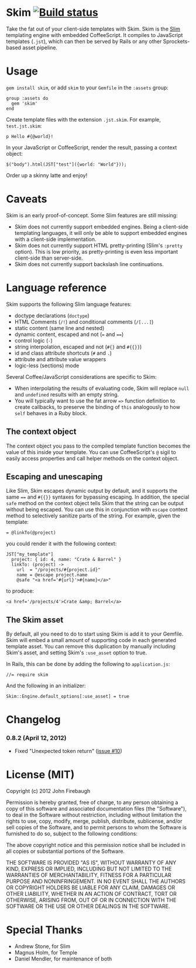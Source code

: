 Skim [ ![Build status](http://travis-ci.org/jfirebaugh/skim.png) ](http://travis-ci.org/jfirebaugh/skim)
====

Take the fat out of your client-side templates with Skim. Skim is the [Slim](http://slim-lang.com/) templating engine
with embedded CoffeeScript. It compiles to JavaScript templates (`.jst`), which can then be served by Rails or any other
Sprockets-based asset pipeline.

# Usage

`gem install skim`, or add `skim` to your `Gemfile` in the `:assets` group:

    group :assets do
      gem 'skim'
    end

Create template files with the extension `.jst.skim`. For example, `test.jst.skim`:

    p Hello #{@world}!

In your JavaScript or CoffeeScript, render the result, passing a context object:

    $("body").html(JST["test"]({world: "World"}));

Order up a skinny latte and enjoy!

# Caveats

Skim is an early proof-of-concept. Some Slim features are still missing:

* Skim does not currently support embedded engines. Being a client-side templating languages, it will only be able to
  support embedded engines with a client-side implementation.
* Skim does not currently support HTML pretty-printing (Slim's `:pretty` option). This is low priority, as
  pretty-printing is even less important client-side than server-side.
* Skim does not currently support backslash line continuations.

# Language reference

Skim supports the following Slim language features:

* doctype declarations (`doctype`)
* HTML Comments (`/!`) and conditional comments (`/[...]`)
* static content (same line and nested)
* dynamic content, escaped and not (`=` and `==`)
* control logic (`-`)
* string interpolation, escaped and not (`#{}` and `#{{}}`)
* id and class attribute shortcuts (`#` and `.`)
* attribute and attribute value wrappers
* logic-less (sections) mode

Several Coffee/JavaScript considerations are specific to Skim:

* When interpolating the results of evaluating code, Skim will replace `null` and `undefined` results with an empty
string.
* You will typically want to use the fat arrow `=>` function definition to create callbacks, to preserve the binding of
`this` analogously to how `self` behaves in a Ruby block.

## The context object

The context object you pass to the compiled template function becomes the value of this inside your template. You can
use CoffeeScript's `@` sigil to easily access properties and call helper methods on the context object.

## Escaping and unescaping

Like Slim, Skim escapes dynamic output by default, and it supports the same `==` and `#{{}}` syntaxes for bypassing
escaping. In addition, the special `safe` method on the context object tells Skim that the string can be output without
being escaped. You can use this in conjunction with `escape` context method to selectively sanitize parts of the string.
For example, given the template:

    = @linkTo(@project)

you could render it with the following context:

    JST["my_template"]
      project: { id: 4, name: "Crate & Barrel" }
      linkTo: (project) ->
        url  = "/projects/#{project.id}"
        name = @escape project.name
        @safe "<a href='#{url}'>#{name}</a>"

to produce:

    <a href='/projects/4'>Crate &amp; Barrel</a>

## The Skim asset

By default, all you need to do to start using Skim is add it to your Gemfile. Skim will embed a small amount of
supporting code in each generated template asset. You can remove this duplication by manually including Skim's asset,
and setting Skim's `:use_asset` option to true.

In Rails, this can be done by adding the following to `application.js`:

    //= require skim

And the following in an initializer:

    Skim::Engine.default_options[:use_asset] = true

# Changelog

### 0.8.2 (April 12, 2012)

* Fixed "Unexpected token return" ([issue #10](https://github.com/jfirebaugh/skim/issues/10))

# License (MIT)

Copyright (c) 2012 John Firebaugh

Permission is hereby granted, free of charge, to any person obtaining
a copy of this software and associated documentation files (the
"Software"), to deal in the Software without restriction, including
without limitation the rights to use, copy, modify, merge, publish,
distribute, sublicense, and/or sell copies of the Software, and to
permit persons to whom the Software is furnished to do so, subject to
the following conditions:

The above copyright notice and this permission notice shall be
included in all copies or substantial portions of the Software.

THE SOFTWARE IS PROVIDED "AS IS", WITHOUT WARRANTY OF ANY KIND,
EXPRESS OR IMPLIED, INCLUDING BUT NOT LIMITED TO THE WARRANTIES OF
MERCHANTABILITY, FITNESS FOR A PARTICULAR PURPOSE AND
NONINFRINGEMENT. IN NO EVENT SHALL THE AUTHORS OR COPYRIGHT HOLDERS BE
LIABLE FOR ANY CLAIM, DAMAGES OR OTHER LIABILITY, WHETHER IN AN ACTION
OF CONTRACT, TORT OR OTHERWISE, ARISING FROM, OUT OF OR IN CONNECTION
WITH THE SOFTWARE OR THE USE OR OTHER DEALINGS IN THE SOFTWARE.

# Special Thanks

* Andrew Stone, for Slim
* Magnus Holm, for Temple
* Daniel Mendler, for maintenance of both
